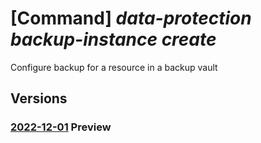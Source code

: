 # [Command] _data-protection backup-instance create_

Configure backup for a resource in a backup vault

## Versions

### [2022-12-01](/Resources/mgmt-plane/L3N1YnNjcmlwdGlvbnMve30vcmVzb3VyY2Vncm91cHMve30vcHJvdmlkZXJzL21pY3Jvc29mdC5kYXRhcHJvdGVjdGlvbi9iYWNrdXB2YXVsdHMve30vYmFja3VwaW5zdGFuY2VzL3t9/2022-12-01.xml) **Preview**

<!-- mgmt-plane /subscriptions/{}/resourcegroups/{}/providers/microsoft.dataprotection/backupvaults/{}/backupinstances/{} 2022-12-01 -->
